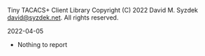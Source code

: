 
Tiny TACACS+ Client Library
Copyright (C) 2022 David M. Syzdek <david@syzdek.net>.
All rights reserved.

2022-04-05
   - Nothing to report

